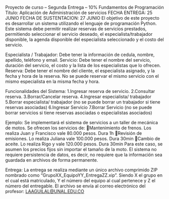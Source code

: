 Proyecto de curso – Segunda Entrega – 10%
Fundamentos de Programación
Título: Aplicación de Administración de servicios
FECHA ENTREGA: 25 JUNIO
FECHA DE SUSTENTACION: 27 JUNIO
El objetivo de este proyecto es desarrollar un sistema utilizando el lenguaje de programación Python. Este sistema debe permitir realizar reservas de servicios prestados, permitiendo seleccionar el servicio deseado, el especialista/trabajador disponible, la agenda disponible del especialista seleccionado y el costo del servicio.

Especialista / Trabajador: Debe tener la información de cedula, nombre, apellido, teléfono y email.
Servicio: Debe tener el nombre del servicio, duración del servicio, el costo y la lista de los especialistas que lo ofrecen.
Reserva: Debe tener el nombre del cliente, el especialista asignado, y la fecha y hora de la reserva. No se puede reservar el mismo servicio con el mismo especialista en la misma fecha y hora.

Funcionalidades del Sistema:
1.Ingresar reserva de servicio.
2.Consultar reserva.
3.Borrar/Cancelar reserva.
4.Ingresar especialista/ trabajador
5.Borrar especialista/ trabajador (no se puede borrar un trabajador si tiene reservas asociadas)
6.Ingresar Servicio
7.Borrar Servicio (no se puede borrar servicios si tiene reservas asociadas o especialistas asociados)

Ejemplo:
Se implementará el sistema de servicios a un taller de mecánica de motos.
Se ofrecen los servicios de: 
Mantenimiento de frenos. Los realiza Juan y Francisco vale 80.000 pesos. Dura 1h
Revisión de emisiones. Lo realiza Juliana vale 100.000 pesos. Dura 30min
Cambio de aceite. Lo realiza Rigo y vale 120.000 pesos. Dura 30min
Para este caso, se asumen los precios fijos sin importar el tamaño de la moto.
El sistema no requiere persistencia de datos, es decir, no requiere que la información sea guardada en archivos de forma permanente.


Entrega:
La entrega se realiza mediante un único archivo comprimido ZIP nombrado como “GrupoXX_EquipoYY_EntregaZZ.xip”. Siendo X el grupo en el cual está matriculado, Y el número del equipo al cual pertenece y Z el número del entregable. El archivo se envía al correo electrónico del profesor: 
LAAGUILAL@UNAL.EDU.CO 

